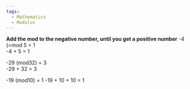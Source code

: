```yaml
---
tags:
  - Mathematics
  - Modulus
---
```

**Add the mod to the negative number, until you get a positive number**
-4 (=mod 5 = 1  
-4 + 5 = 1  

-29 (mod32) = 3  
-29 + 32 = 3  

-19 (mod10) = 1   -19 + 10 + 10 = 1  

